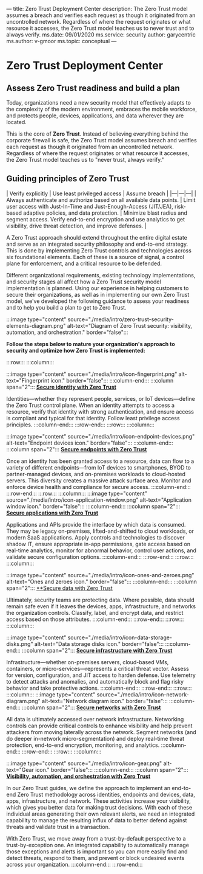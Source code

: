 —
title: Zero Trust Deployment Center
description: The Zero Trust model assumes a breach and verifies each request as though it originated from an uncontrolled network. Regardless of where the request originates or what resource it accesses, the Zero Trust model teaches us to never trust and to always verify.
ms.date: 09/01/2020
ms.service: security
author: garycentric
ms.author: v-gmoor
ms.topic: conceptual
—

# Zero Trust Deployment Center

## Assess Zero Trust readiness and build a plan

Today, organizations need a new security model that effectively adapts
to the complexity of the modern environment, embraces the mobile
workforce, and protects people, devices, applications, and data wherever
they are located.

This is the core of **Zero Trust**. Instead of believing everything
behind the corporate firewall is safe, the Zero Trust model assumes
breach and verifies each request as though it originated from an
uncontrolled network. Regardless of where the request originates or what
resource it accesses, the Zero Trust model teaches us to "never trust,
always verify."

## Guiding principles of Zero Trust

| Verify&nbsp;explicitly | Use least privileged access | Assume breach |
|—|—|—|
| Always authenticate and authorize based on all available data points. | Limit user access with Just-In-Time and Just-Enough-Access (JIT/JEA), risk-based adaptive policies, and data protection. | Minimize blast radius and segment access. Verify end-to-end encryption and use analytics to get visibility, drive threat detection, and improve defenses. |


A Zero Trust approach should extend throughout the entire digital estate
and serve as an integrated security philosophy and end-to-end strategy.
This is done by implementing Zero Trust controls and technologies across
six foundational elements. Each of these is a source of signal, a
control plane for enforcement, and a critical resource to be defended.

Different organizational requirements, existing technology
implementations, and security stages all affect how a Zero Trust
security model implementation is planned. Using our experience in
helping customers to secure their organizations, as well as in
implementing our own Zero Trust model, we've developed the following
guidance to assess your readiness and to help you build a plan to get to
Zero Trust.

<!--
<img src="./media/image1.png" style="width:5.82154in;height:1.56944in" />
-->
:::image type="content" source="./media/intro/zero-trust-security-elements-diagram.png" alt-text="Diagram of Zero Trust security: visibility, automation, and orchestration." border="false":::

**Follow the steps below to mature your organization's approach to
security and optimize how Zero Trust is implemented:**

:::row:::
   :::column:::
<!--
<img src="./media/intro/image2.png" style="width:0.51701in;height:0.51701in" />
-->
:::image type="content" source="./media/intro/icon-fingerprint.png" alt-text="Fingerprint icon." border="false":::
   :::column-end:::
   :::column span="2":::
[**Secure identity with Zero Trust**](./identity.md)

Identities—whether they represent people, services, or IoT devices—define the Zero Trust control plane. When an identity attempts to access a resource, verify that identity with strong authentication, and ensure access is compliant and typical for that identity. Follow least privilege access principles.
   :::column-end:::
:::row-end:::
:::row:::
   :::column:::
<!--
<img src="./media/intro/image4.emf" style="width:0.27292in;height:0.27292in" />
-->
:::image type="content" source="./media/intro/icon-endpoint-devices.png" alt-text="Endpoint devices icon." border="false":::
   :::column-end:::
   :::column span="2":::
[**Secure endpoints with Zero Trust**](./endpoints.md)

Once an identity has been granted access to a resource, data can flow to a variety of different endpoints—from IoT devices to smartphones, BYOD to partner-managed devices, and on-premises workloads to cloud-hosted servers. This diversity creates a massive attack surface area. Monitor and enforce device health and compliance for secure access.
   :::column-end:::
:::row-end:::
:::row:::
   :::column:::
:::image type="content" source="./media/intro/icon-application-window.png" alt-text="Application window icon." border="false":::
   :::column-end:::
   :::column span="2":::
[**Secure applications with Zero Trust**](./applications.md)

Applications and APIs provide the interface by which data is consumed. They may be legacy on-premises, lifted-and-shifted to cloud workloads, or modern SaaS applications. Apply controls and technologies to discover shadow IT, ensure appropriate in-app permissions, gate access based on real-time analytics, monitor for abnormal behavior, control user actions, and validate secure configuration options.
   :::column-end:::
:::row-end:::
:::row:::
   :::column:::
<!--
<img src="./media/intro/image5.png" style="width:0.26189in;height:0.22618in" />
-->
:::image type="content" source="./media/intro/icon-ones-and-zeroes.png" alt-text="Ones and zeroes icon." border="false":::
   :::column-end:::
   :::column span="2":::
[**Secure data with Zero Trust](./data.md)

Ultimately, security teams are protecting data. Where possible, data should remain safe even if it leaves the devices, apps, infrastructure, and networks the organization controls. Classify, label, and encrypt data, and restrict access based on those attributes.
   :::column-end:::
:::row-end:::
:::row:::
   :::column:::
<!--
<img src="./media/intro/image8.png" style="width:0.24653in;height:0.24653in" />
-->
:::image type="content" source="./media/intro/icon-data-storage-disks.png" alt-text="Data storage disks icon." border="false":::
   :::column-end:::
   :::column span="2":::
[**Secure infrastructure with Zero Trust**](./infrastructure.md)

Infrastructure—whether on-premises servers, cloud-based VMs, containers, or micro-services—represents a critical threat vector. Assess for version, configuration, and JIT access to harden defense. Use telemetry to detect attacks and anomalies, and automatically block and flag risky behavior and take protective actions.
   :::column-end:::
:::row-end:::
:::row:::
   :::column:::
:::image type="content" source="./media/intro/icon-network-diagram.png" alt-text="Network diagram icon." border="false":::
   :::column-end:::
   :::column span="2":::
[**Secure networks with Zero Trust**](./networks.md)

All data is ultimately accessed over network infrastructure. Networking controls can provide critical controls to enhance visibility and help prevent attackers from moving laterally across the network. Segment networks (and do deeper in-network micro-segmentation) and deploy real-time threat protection, end-to-end encryption, monitoring, and analytics.
   :::column-end:::
:::row-end:::
:::row:::
   :::column:::
<!--
<img src="./media/intro/icon-gear.png" style="width:75px;height:75px" />
-->
:::image type="content" source="./media/intro/icon-gear.png" alt-text="Gear icon." border="false":::
   :::column-end:::
   :::column span="2":::
[**Visibility, automation, and orchestration with Zero Trust**](./visibility-automation-orchestration.md)

In our Zero Trust guides, we define the approach to implement an end-to-end Zero Trust methodology across identities, endpoints and devices, data, apps, infrastructure, and network. These activities increase your visibility, which gives you better data for making trust decisions. With each of these individual areas generating their own relevant alerts, we need an integrated capability to manage the resulting influx of data to better defend against threats and validate trust in a transaction.

With Zero Trust, we move away from a trust-by-default perspective to a trust-by-exception one. An integrated capability to automatically manage those exceptions and alerts is important so you can more easily find and detect threats, respond to them, and prevent or block undesired events across your organization.
   :::column-end:::
:::row-end:::
